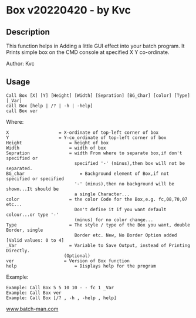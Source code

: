 
# Box v20220420 - by Kvc
## Description
This function helps in Adding a little GUI effect into your batch program. It Prints simple box on the CMD console at specified X Y co-ordinate.

Author: Kvc

## Usage
`Call Box [X] [Y] [Height] [Width] [Sepration] [BG_Char] [color] [Type] [_Var]`  
`call Box [help | /? | -h | -help]`  
`call Box ver`  

Where:

    X		            = X-ordinate of top-left corner of box  
    Y		            = Y-co_ordinate of top-left corner of box  
    Height		            = height of box  
    Width		            = width of box  
    Sepration	            = width From where to separate box,if don't specified or  
  		                      specified '-' (minus),then box will not be separated.  
    BG_char	                    = Background element of Box,if not specified or specified  
  		                      '-' (minus),then no background will be shown...It should be  
  		                      a single Character...  
    color		            = the color Code for the Box,e.g. fc,08,70,07 etc...  
  		                      Don't define it if you want default colour...or type '-'  
  		                      (minus) for no color change...  
    Type 		            = The style / type of the Box you want, double Border, single  
  		                      Border etc. New, No Border Option added [Valid values: 0 to 4]  
    _Var 		            = Variable to Save Output, instead of Printing Directly.  
  			              (Optional)  
    ver		              = Version of Box function  
    help		              = Displays help for the program

Example:

`Example: Call Box 5 5 10 10 - - fc 1 _Var`  
`Example: Call Box ver`  
`Example: Call Box [/? , -h , -help , help]`  



www.batch-man.com
